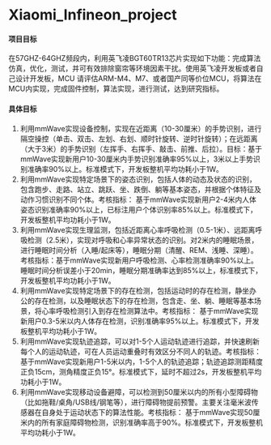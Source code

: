 # Xiaomi_Infineon_project

#### 项目目标
在57GHZ-64GHZ频段内，利用英飞凌BGT60TR13芯片实现如下功能：完成算法仿真，优化，测试，并可有效排除窗帘等环境因素干扰。使用英飞凌开发板或者自己设计开发板，MCU 请评估ARM-M4、M7、或者国产同等价位MCU，将算法在MCU内实现，完成固件控制，算法实现，进行测试，达到研究指标。

#### 具体目标
1. 利用mmWave实现设备控制，实现在近距离（10-30厘米）的手势识别，进行隔空操控（单击、双击、左划、右划、顺时针旋转、逆时针旋转）；在远距离（大于3米）的手势识别（左挥手、右挥手、敲击、前推、后拉）。目标：基于mmWave实现新用户10-30厘米内手势识别准确率95%以上，3米以上手势识别准确率90%以上。标准模式下，开发板整机平均功耗小于1W。
2. 利用mmWave实现特定场景下的姿态识别，包括人体的动态及状态的识别，包含跑步、走路、站立、跳跃、坐、跌倒、躺等基本姿态，并根据个体特征及动作习惯识别不同个体。考核指标： 基于mmWave实现新用户2-4米内人体姿态识别准确率90%以上，已标注用户个体识别率85%以上。标准模式下，开发板整机平均功耗小于1W。
3. 利用mmWave实现生理监测，包括近距离心率呼吸检测（0.5-1米）、远距离呼吸检测（2.5米），实现对呼吸和心率异常状态的识别。对2米内的睡眠场景，进行睡眠时间分析（入睡/起床等），睡眠分期（清醒、REM、浅睡、深睡）。考核指标：基于mmWave实现新用户呼吸检测、心率检测准确率90%以上。睡眠时间分析误差小于20min，睡眠分期准确率达到85%以上，标准模式下，开发板整机平均功耗小于1W。
4. 利用mmWave实现特定场景下的存在检测，包括运动时的存在检测，静坐办公的存在检测，以及睡眠状态下的存在检测，包含走、坐、躺、睡眠等基本场景，将心率呼吸检测引入到存在检测算法中。考核指标： 基于mmWave实现新用户0.3-5米以内人体存在检测，识别准确率95%以上。标准模式下，开发板整机平均功耗小于1W。
5. 利用mmWave实现轨迹追踪，可以对1-5个人运动轨迹进行追踪，并快速刷新每个人的运动轨迹，可在人员运动重叠时有效区分不同人的轨迹。考核指标： 基于mmWave实现新用户1-5米以内，1-5个人的轨迹追踪；轨迹追踪测距精度正负15cm，测角精度正负15°。标准模式下，延时不超过2s，开发板整机平均功耗小于1W。
6. 利用mmWave实现移动设备避障，可以检测到50厘米以内的所有小型障碍物（比如拖鞋/桌角/USB线/钢笔等），进行障碍物提前预警。主要关注毫米波传感器在自身处于运动状态下的算法性能。考核指标： 基于mmWave实现50厘米内的所有家庭障碍物检测，识别准确率高于90%。标准模式下，开发板整机平均功耗小于1W。
